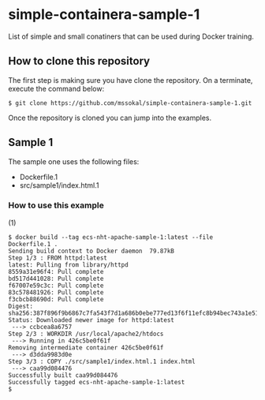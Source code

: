 # simple-containera-sample-1
List of simple and small conatiners that can be used during Docker training.

## How to clone this repository

The first step is making sure you have clone the repository. On a terminate, execute the command below:
```
$ git clone https://github.com/mssokal/simple-containera-sample-1.git
```

Once the repository is cloned you can jump into the examples.

## Sample 1

The sample one uses the following files:
- Dockerfile.1
- src/sample1/index.html.1


### How to use this example

(1)


```
$ docker build --tag ecs-nht-apache-sample-1:latest --file Dockerfile.1 .
Sending build context to Docker daemon  79.87kB
Step 1/3 : FROM httpd:latest
latest: Pulling from library/httpd
8559a31e96f4: Pull complete 
bd517d441028: Pull complete 
f67007e59c3c: Pull complete 
83c578481926: Pull complete 
f3cbcb88690d: Pull complete 
Digest: sha256:387f896f9b6867c7fa543f7d1a686b0ebe777ed13f6f11efc8b94bec743a1e51
Status: Downloaded newer image for httpd:latest
 ---> ccbcea8a6757
Step 2/3 : WORKDIR /usr/local/apache2/htdocs
 ---> Running in 426c5be0f61f
Removing intermediate container 426c5be0f61f
 ---> d3dda9983d0e
Step 3/3 : COPY ./src/sample1/index.html.1 index.html
 ---> caa99d084476
Successfully built caa99d084476
Successfully tagged ecs-nht-apache-sample-1:latest
$
```

